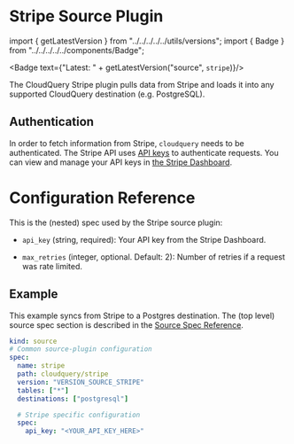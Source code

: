 # Stripe Source Plugin

import { getLatestVersion } from "../../../../../utils/versions";
import { Badge } from "../../../../../components/Badge";

<Badge text={"Latest: " + getLatestVersion("source", `stripe`)}/>

The CloudQuery Stripe plugin pulls data from Stripe and loads it into any supported CloudQuery destination (e.g. PostgreSQL).

## Authentication

In order to fetch information from Stripe, `cloudquery` needs to be authenticated. The Stripe API uses [API keys](https://stripe.com/docs/keys) to authenticate requests. You can view and manage your API keys in [the Stripe Dashboard](https://stripe.com/login?redirect=/account/apikeys).

# Configuration Reference

This is the (nested) spec used by the Stripe source plugin:

- `api_key` (string, required):
  Your API key from the Stripe Dashboard.

- `max_retries` (integer, optional. Default: 2):
  Number of retries if a request was rate limited.

## Example

This example syncs from Stripe to a Postgres destination. The (top level) source spec section is described in the [Source Spec Reference](https://www.cloudquery.io/docs/reference/source-spec).

```yaml
kind: source
# Common source-plugin configuration
spec:
  name: stripe
  path: cloudquery/stripe
  version: "VERSION_SOURCE_STRIPE"
  tables: ["*"]
  destinations: ["postgresql"]

  # Stripe specific configuration
  spec:
    api_key: "<YOUR_API_KEY_HERE>"
```
